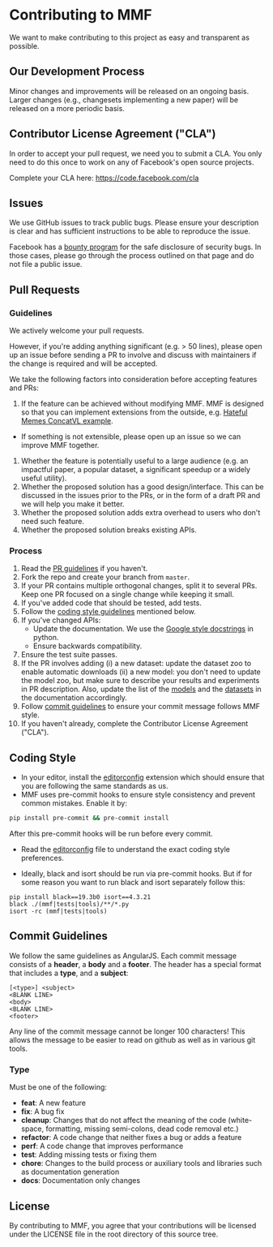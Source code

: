 # Contributing to MMF
We want to make contributing to this project as easy and transparent as
possible.

## Our Development Process
Minor changes and improvements will be released on an ongoing basis. Larger changes (e.g., changesets implementing a new paper) will be released on a more periodic basis.

## Contributor License Agreement ("CLA")
In order to accept your pull request, we need you to submit a CLA. You only need
to do this once to work on any of Facebook's open source projects.

Complete your CLA here: <https://code.facebook.com/cla>

## Issues
We use GitHub issues to track public bugs. Please ensure your description is
clear and has sufficient instructions to be able to reproduce the issue.

Facebook has a [bounty program](https://www.facebook.com/whitehat/) for the safe
disclosure of security bugs. In those cases, please go through the process
outlined on that page and do not file a public issue.

## Pull Requests

### Guidelines

We actively welcome your pull requests.

However, if you're adding anything significant (e.g. > 50 lines), please
open up an issue before sending a PR to involve and discuss with maintainers if the change is required and will be accepted.

We take the following factors into consideration before accepting features and PRs:

1. If the feature can be achieved without modifying MMF. MMF is designed so that you can implement extensions from the outside, e.g. [Hateful Memes ConcatVL example](https://github.com/apsdehal/hm_example_mmf).
  * If something is not extensible, please open up an issue so we can improve MMF together.
1. Whether the feature is potentially useful to a large audience (e.g. an impactful paper, a popular dataset, a significant speedup or a widely useful utility).
1. Whether the proposed solution has a good design/interface. This can be discussed in the issues prior to the PRs, or in the form of a draft PR and we will help you make it better.
1. Whether the proposed solution adds extra overhead to users who don't need such feature.
1. Whether the proposed solution breaks existing APIs.

### Process

1. Read the [PR guidelines](#guidelines) if you haven't.
1. Fork the repo and create your branch from `master`.
1. If your PR contains multiple orthogonal changes, split it to several PRs. Keep one PR focused on a single change while keeping it small.
1. If you've added code that should be tested, add tests.
1. Follow the [coding style guidelines](#coding-style) mentioned below.
1. If you've changed APIs:
    * Update the documentation. We use the [Google style docstrings](https://www.sphinx-doc.org/en/master/usage/extensions/napoleon.html) in python.
    * Ensure backwards compatibility.
1. Ensure the test suite passes.
1. If the PR involves adding (i) a new dataset: update the dataset zoo to enable automatic downloads (ii) a new model: you don't need to update the model zoo, but make sure to describe your results and experiments in PR description. Also, update the list of the [models](https://mmf.sh/docs/notes/model_zoo/) and the [datasets](https://mmf.sh/docs/notes/dataset_zoo/) in the documentation accordingly.
1. Follow [commit guidelines](#commit-guidelines) to ensure your commit message follows MMF style.
1. If you haven't already, complete the Contributor License Agreement ("CLA").



## Coding Style
* In your editor, install the [editorconfig](https://editorconfig.org/) extension which should ensure that you are following the same standards as us.
* MMF uses pre-commit hooks to ensure style consistency and prevent common mistakes. Enable it by:

```sh
pip install pre-commit && pre-commit install
```

After this pre-commit hooks will be run before every commit.

* Read the [editorconfig](https://github.com/facebookresearch/mmf/blob/master/.editorconfig) file to understand the exact coding style preferences.

* Ideally, black and isort should be run via pre-commit hooks.
But if for some reason you want to run black and isort separately follow this:

```
pip install black==19.3b0 isort==4.3.21
black ./(mmf|tests|tools)/**/*.py
isort -rc (mmf|tests|tools)
```
## Commit Guidelines

We follow the same guidelines as AngularJS. Each commit message consists of a **header**, a **body** and a **footer**.  The header has a special format that includes a **type**, and a **subject**:

```
[<type>] <subject>
<BLANK LINE>
<body>
<BLANK LINE>
<footer>
```

Any line of the commit message cannot be longer 100 characters! This allows the message to be easier
to read on github as well as in various git tools.

### Type
Must be one of the following:

* **feat**: A new feature
* **fix**: A bug fix
* **cleanup**: Changes that do not affect the meaning of the code (white-space, formatting, missing
  semi-colons, dead code removal etc.)
* **refactor**: A code change that neither fixes a bug or adds a feature
* **perf**: A code change that improves performance
* **test**: Adding missing tests or fixing them
* **chore**: Changes to the build process or auxiliary tools and libraries such as documentation
generation
* **docs**: Documentation only changes


## License
By contributing to MMF, you agree that your contributions will be licensed
under the LICENSE file in the root directory of this source tree.
